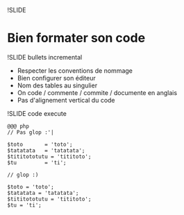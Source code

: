 !SLIDE

# Bien formater son code #

!SLIDE bullets incremental

* Respecter les conventions de nommage
* Bien configurer son éditeur
* Nom des tables au singulier
* On code / commente / commite / documente en anglais
* Pas d'alignement vertical du code

!SLIDE code execute

    @@@ php
    // Pas glop :'|

    $toto       = 'toto';
    $tatatata   = 'tatatata';
    $tititototutu = 'tititoto';
    $tu         = 'ti';

    // glop :)

    $toto = 'toto';
    $tatatata = 'tatatata';
    $tititototutu = 'tititoto';
    $tu = 'ti';
